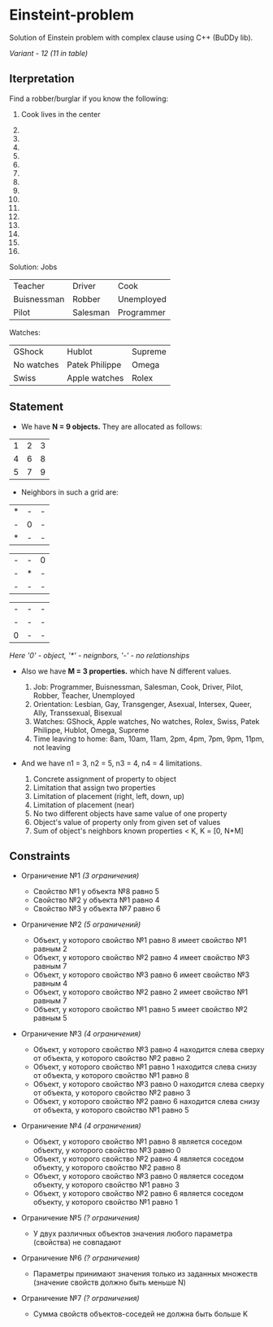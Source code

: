 # Einsteint-problem
Solution of Einstein problem with complex clause using C++ (BuDDy lib).

<i>Variant - 12 (11 in table)</i>


## Iterpretation
Find a robber/burglar if you know the following:

1) Cook lives in the center

2)

3)

4)

5)

6)

7)

8)

9)

10)

11)

12)

13)

14)

15)

16)


Solution:
Jobs

|       |       |       |
| ----- | ----- | ----- |
|    Teacher   |    Driver   |   Cook    |
|   Buisnessman    |   Robber   |   Unemployed   |
|   Pilot    |   Salesman   |    Programmer  |

Watches:

|       |       |       |
| ----- | ----- | ----- |
|    GShock   |    Hublot   |   Supreme    |
|   No watches    |   Patek Philippe   |   Omega   |
|   Swiss    |   Apple watches   |    Rolex  |




## Statement 
- We have <b>N = 9 objects.</b> They are allocated as follows: </br>

|       |       |       |
| ----- | ----- | ----- |
|   1    |   2    |   3    |
|   4    |   6   |    8  |
|   5    |   7   |    9  |


- Neighbors in such a grid are:

|       |       |       |
| ----- | ----- | ----- |
|   *    |    -   |   -    |
|   -    |   0   |    -  |
|   *    |    -  |   -   |

|       |       |       |
| ----- | ----- | ----- |
|   -    |    -   |   0    |
|   -    |   *   |    -  |
|   -    |    -  |   -   |

|       |       |       |
| ----- | ----- | ----- |
|   -    |    -   |   -    |
|   -    |   -   |    -  |
|   0    |    -  |   -   |

_Here '0' - object,  '*' - neignbors, '-' - no relationships_

- Also we have <b>M = 3 properties.</b> which have N different values.
  1) Job: Programmer, Buisnessman, Salesman, Cook, Driver, Pilot, Robber, Teacher, Unemployed
  2) Orientation: Lesbian, Gay, Transgenger, Asexual, Intersex, Queer, Ally, Transsexual, Bisexual
  3) Watches: GShock, Apple watches, No watches, Rolex, Swiss, Patek Philippe, Hublot, Omega, Supreme 
  4) Time leaving to home: 8am, 10am, 11am, 2pm, 4pm, 7pm, 9pm, 11pm, not leaving

- And we have n1 = 3, n2 = 5, n3 = 4, n4 = 4 limitations.
  1) Concrete assignment of property to object
  2) Limitation that assign two properties
  3) Limitation of placement (right, left, down, up)
  4) Limitation of placement (near)
  5) No two different objects have same value of one property
  6) Object's value of property only from given set of values
  7) Sum of object's neighbors known properties < K, K = [0, N*M]


## Constraints
- Ограничение №1 _(3 ограничения)_
    - Свойство №1 у объекта №8 равно 5
    - Свойство №2 у объекта №1 равно 4
    - Свойство №3 у объекта №7 равно 6
    
 - Ограничение №2 _(5 ограничений)_
    - Объект, у которого свойство №1 равно 8 имеет свойство №1 равным 2
    - Объект, у которого свойство №2 равно 4 имеет свойство №3 равным 7
    - Объект, у которого свойство №3 равно 6 имеет свойство №3 равным 4
    - Объект, у которого свойство №2 равно 2 имеет свойство №1 равным 7
    - Объект, у которого свойство №1 равно 5 имеет свойство №2 равным 5
 
 - Ограничение №3 _(4 ограничения)_
    - Объект, у которого свойство №3 равно 4 находится слева сверху от объекта, у которого свойство №2 равно 2
    - Объект, у которого свойство №1 равно 1 находится слева снизу от объекта, у которого свойство №1 равно 8
    - Объект, у которого свойство №3 равно 0 находится слева сверху от объекта, у которого свойство №2 равно 3
    - Объект, у которого свойство №2 равно 6 находится слева снизу от объекта, у которого свойство №1 равно 5
 
 - Ограничение №4 _(4 ограничения)_
    - Объект, у которого свойство №1 равно 8 является соседом объекту, у которого свойство №3 равно 0
    - Объект, у которого свойство №2 равно 4 является соседом объекту, у которого свойство №2 равно 8
    - Объект, у которого свойство №3 равно 0 является соседом объекту, у которого свойство №1 равно 3
    - Объект, у которого свойство №2 равно 6 является соседом объекту, у которого свойство №1 равно 1
    
 - Ограничение №5 _(? ограничения)_
    - У двух различных объектов значения любого параметра (свойства) не совпадают
 - Ограничение №6 _(? ограничения)_
    - Параметры принимают значения только из заданных множеств (значение свойств должно быть меньше N)
 - Ограничение №7 _(? ограничения)_
    - Сумма свойств объектов-соседей не должна быть больше K

